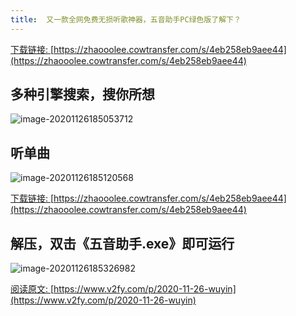 ```yaml
---
title:  又一款全网免费无损听歌神器，五音助手PC绿色版了解下？
---
```




[下载链接: ](https://zhaooolee.cowtransfer.com/s/4eb258eb9aee44)[https://zhaooolee.cowtransfer.com/s/4eb258eb9aee44](https://zhaooolee.cowtransfer.com/s/4eb258eb9aee44)



## 多种引擎搜索，搜你所想

![image-20201126185053712](https://www.v2fy.com/asset/0i/jikemiji/jikemiji-md/2020-11-26-wuyin.assets/image-20201126185053712.png)





## 听单曲



![image-20201126185120568](https://www.v2fy.com/asset/0i/jikemiji/jikemiji-md/2020-11-26-wuyin.assets/image-20201126185120568.png)



[下载链接: ](https://zhaooolee.cowtransfer.com/s/4eb258eb9aee44)[https://zhaooolee.cowtransfer.com/s/4eb258eb9aee44](https://zhaooolee.cowtransfer.com/s/4eb258eb9aee44)



## 解压，双击《五音助手.exe》即可运行





![image-20201126185326982](https://www.v2fy.com/asset/0i/jikemiji/jikemiji-md/2020-11-26-wuyin.assets/image-20201126185326982.png)

[阅读原文: ](https://www.v2fy.com/p/2020-11-26-wuyin)[https://www.v2fy.com/p/2020-11-26-wuyin](https://www.v2fy.com/p/2020-11-26-wuyin)

